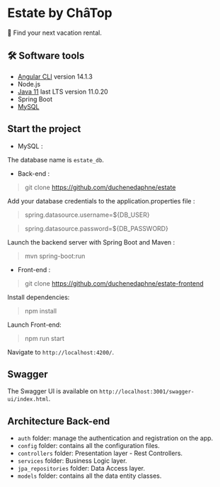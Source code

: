 # Estate by ChâTop

🏡 Find your next vacation rental.

## 🛠 Software tools

- [Angular CLI](https://github.com/angular/angular-cli) version 14.1.3
- Node.js
- [Java 11](https://www.oracle.com/java/technologies/downloads/) last LTS version 11.0.20
- Spring Boot
- [MySQL](https://www.mysql.com/fr/downloads/)

## Start the project

- MySQL :

The database name is `estate_db`.

- Back-end :
> git clone https://github.com/duchenedaphne/estate

Add your database credentials to the application.properties file :
>spring.datasource.username=${DB_USER}

>spring.datasource.password=${DB_PASSWORD}

Launch the backend server with Spring Boot and Maven :
> mvn spring-boot:run

- Front-end :
> git clone https://github.com/duchenedaphne/estate-frontend

Install dependencies:

> npm install

Launch Front-end:

> npm run start

Navigate to `http://localhost:4200/`.

## Swagger

The Swagger UI is available on `http://localhost:3001/swagger-ui/index.html`.

## Architecture Back-end

- `auth` folder: manage the authentication and registration on the app.
- `config` folder: contains all the configuration files.
- `controllers` folder: Presentation layer - Rest Controllers.
- `services` folder: Business Logic layer. 
- `jpa_repositories` folder: Data Access layer.
- `models` folder: contains all the data entity classes.
